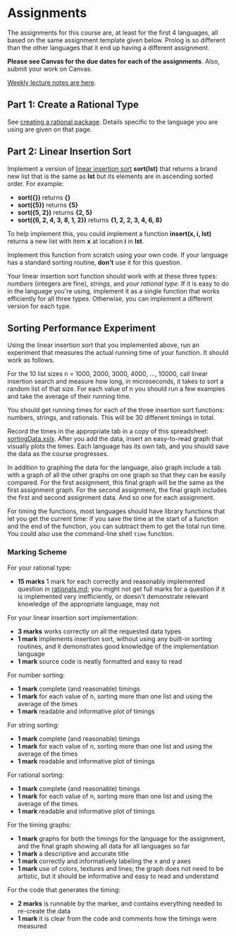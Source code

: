 # Assignments

The assignments for this course are, at least for the first 4 languages, all
based on the same assignment template given below. Prolog is so different than
the other languages that it end up having a different assignment.

**Please see Canvas for the due dates for each of the assignments**. Also,
submit your work on Canvas.

[Weekly lecture notes are here](../languages/).


## Part 1: Create a Rational Type

See [creating a rational package](rationals.md). Details specific to the
language you are using are given on that page.


## Part 2: Linear Insertion Sort

Implement a version of [linear insertion
sort](https://en.wikipedia.org/wiki/Insertion_sort) **sort(lst)** that returns
a brand new list that is the same as **lst** but its elements are in ascending
sorted order. For example:

- **sort({})** returns **{}**
- **sort({5})** returns **{5}**
- **sort({5, 2})** returns **{2, 5}**
- **sort({6, 2, 4, 3, 8, 1, 2})** returns **{1, 2, 2, 3, 4, 6, 8}**

To help implement this, you could implement a function **insert(x, i, lst)**
returns a new list with item **x** at location **i** in **lst**.

Implement this function from scratch using your own code. If your language has
a standard sorting routine, **don't** use it for this question.

Your linear insertion sort function should work with at these three types:
*numbers* (integers are fine), *strings*, and *your rational type*. If it is
easy to do in the language you're using, implement it as a single function
that works efficiently for all three types. Otherwise, you can implement a
different version for each type.


## Sorting Performance Experiment

Using the linear insertion sort that you implemented above, run an experiment
that measures the actual running time of your function. It should work as
follows.

For the 10 list sizes n = 1000, 2000, 3000, 4000, ..., 10000, call linear
insertion search and measure how long, in microseconds, it takes to sort a
random list of that size. For each value of n you should run a few examples
and take the average of their running time.

You should get running times for each of the three insertion sort functions:
numbers, strings, and rationals. This will be 30 different timings in total.

Record the times in the appropriate tab in a copy of this spreadsheet:
[sortingData.xslx](sortingData.xlsx). After you add the data, insert an
easy-to-read graph that visually plots the times. Each language has its own
tab, and you should save the data as the course progresses.

In addition to graphing the data for the language, also graph include a tab
with a graph of all the other graphs on one graph so that they can be easily
compared. For the first assignment, this final graph will be the same as the
first assignment graph. For the second assignment, the final graph includes
the first and second assignment data. And so one for each assignment.

For timing the functions, most languages should have library functions that
let you get the current time: if you save the time at the start of a function
and the end of the function, you can subtract them to get the total run time.
You could also use the command-line shell `time` function.


### Marking Scheme

For your rational type:
- **15 marks** 1 mark for each correctly and reasonably implemented question
  in [rationals.md](rationals.md); you might not get full marks for a question
  if it is implemented very inefficiently, or doesn't demonstrate relevant
  knowledge of the appropriate language, may not

For your linear insertion sort implementation:

- **3 marks** works correctly on all the requested data types
- **1 mark** implements insertion sort, without using any built-in sorting
  routines, and it demonstrates good knowledge of the implementation language
- **1 mark** source code is neatly formatted and easy to read

For number sorting:
- **1 mark** complete (and reasonable) timings
- **1 mark** for each value of n, sorting more than one list and using the
  average of the times
- **1 mark** readable and informative plot of timings

For string sorting:
- **1 mark** complete (and reasonable) timings
- **1 mark** for each value of n, sorting more than one list and using the
  average of the times
- **1 mark** readable and informative plot of timings

For rational sorting:
- **1 mark** complete (and reasonable) timings
- **1 mark** for each value of n, sorting more than one list and using the
  average of the times
- **1 mark** readable and informative plot of timings

For the timing graphs:
- **1 mark** graphs for both the timings for the language for the assignment,
  and the final graph showing all data for all languages so far
- **1 mark** a descriptive and accurate title
- **1 mark** correctly and informatively labeling the x and y axes
- **1 mark** use of colors, textures and lines; the graph does not need to be
  artistic, but it should be informative and easy to read and understand

For the code that generates the timing:
- **2 marks** is runnable by the marker, and contains everything needed to
  re-create the data
- **1 mark** it is clear from the code and comments how the timings were
  measured
